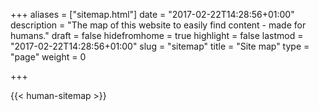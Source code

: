 +++
aliases      = ["sitemap.html"]
date         = "2017-02-22T14:28:56+01:00"
description  = "The map of this website to easily find content - made for humans."
draft        = false
hidefromhome = true
highlight    = false
lastmod      = "2017-02-22T14:28:56+01:00"
slug         = "sitemap"
title        = "Site map"
type         = "page"
weight       = 0

+++

{{< human-sitemap >}}
